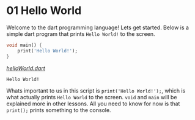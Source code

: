 # 01 Hello World

Welcome to the dart programming language! Lets get started. Below is a simple dart program that prints `Hello World!` to the screen.

```dart
void main() {
    print('Hello World!');
}
```

_[helloWorld.dart](code/helloWorld.dart)_

```
Hello World!
```

Whats important to us in this script is `print('Hello World!');`, which is what actually prints `Hello World` to the screen. `void` and `main` will be explained more in other lessons. All you need to know for now is that `print();` prints something to the console.
